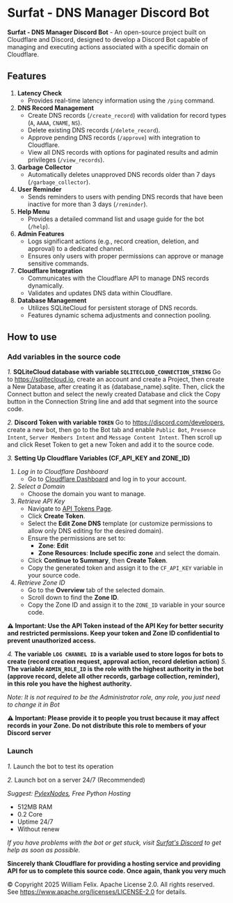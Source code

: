 # Surfat - DNS Manager Discord Bot
**Surfat - DNS Manager Discord Bot** - An open-source project built on Cloudflare and Discord, designed to develop a Discord Bot capable of managing and executing actions associated with a specific domain on Cloudflare.

## Features
1. **Latency Check**  
   - Provides real-time latency information using the `/ping` command.
2. **DNS Record Management**  
   - Create DNS records (`/create_record`) with validation for record types (`A`, `AAAA`, `CNAME`, `NS`).  
   - Delete existing DNS records (`/delete_record`).  
   - Approve pending DNS records (`/approve`) with integration to Cloudflare.  
   - View all DNS records with options for paginated results and admin privileges (`/view_records`).  
3. **Garbage Collector**  
   - Automatically deletes unapproved DNS records older than 7 days (`/garbage_collector`).  
4. **User Reminder**  
   - Sends reminders to users with pending DNS records that have been inactive for more than 3 days (`/reminder`).  
5. **Help Menu**  
   - Provides a detailed command list and usage guide for the bot (`/help`).  
6. **Admin Features**  
   - Logs significant actions (e.g., record creation, deletion, and approval) to a dedicated channel.  
   - Ensures only users with proper permissions can approve or manage sensitive commands.  
7. **Cloudflare Integration**  
   - Communicates with the Cloudflare API to manage DNS records dynamically.  
   - Validates and updates DNS data within Cloudflare.  
8. **Database Management**  
   - Utilizes SQLiteCloud for persistent storage of DNS records.  
   - Features dynamic schema adjustments and connection pooling.
## How to use
### Add variables in the source code
*1.* **SQLiteCloud database with variable ```SQLITECLOUD_CONNECTION_STRING```**
Go to https://sqlitecloud.io, create an account and create a Project, then create a New Database, after creating it as {database_name}.sqlite. Then, click the Connect button and select the newly created Database and click the Copy button in the Connection String line and add that segment into the source code.

*2.* **Discord Token with variable ```TOKEN```**
Go to https://discord.com/developers, create a new bot, then go to the Bot tab and enable `Public Bot`, `Presence Intent`, `Server Members Intent` and `Message Content Intent`. Then scroll up and click Reset Token to get a new Token and add it to the source code.

*3.* **Setting Up Cloudflare Variables (CF_API_KEY and ZONE_ID)**
1. *Log in to Cloudflare Dashboard*
   - Go to [Cloudflare Dashboard](https://dash.cloudflare.com/) and log in to your account.
2. *Select a Domain*
   - Choose the domain you want to manage.
3. *Retrieve API Key*
   - Navigate to [API Tokens Page](https://dash.cloudflare.com/profile/api-tokens).  
   - Click **Create Token**.  
   - Select the **Edit Zone DNS** template (or customize permissions to allow only DNS editing for the desired domain).  
   - Ensure the permissions are set to:  
     - **Zone**: **Edit**  
     - **Zone Resources**: **Include specific zone** and select the domain.  
   - Click **Continue to Summary**, then **Create Token**.  
   - Copy the generated token and assign it to the `CF_API_KEY` variable in your source code.
4. *Retrieve Zone ID*
   - Go to the **Overview** tab of the selected domain.  
   - Scroll down to find the **Zone ID**.  
   - Copy the Zone ID and assign it to the `ZONE_ID` variable in your source code.
  
**⚠️ Important: Use the API Token instead of the API Key for better security and restricted permissions. Keep your token and Zone ID confidential to prevent unauthorized access.**

*4.* **The variable ```LOG CHANNEL ID``` is a variable used to store logos for bots to create (record creation request, approval action, record deletion action)**
*5.* **The variable ```ADMIN_ROLE_ID``` is the role with the highest authority in the bot (approve record, delete all other records, garbage collection, reminder), in this role you have the highest authority.**

*Note: It is not required to be the Administrator role, any role, you just need to change it in Bot*

**⚠️ Important: Please provide it to people you trust because it may affect records in your Zone. Do not distribute this role to members of your Discord server**

### Launch
*1.* Launch the bot to test its operation

*2.* Launch bot on a server 24/7 (Recommended)

*Suggest: [PylexNodes](https://pylexnodes.net), Free Python Hosting*
- 512MB RAM
- 0.2 Core
- Uptime 24/7
- Without renew

*If you have problems with the bot or get stuck, visit [Surfat's Discord](https://discord.gg/48yfNKeaAX) to get help as soon as possible.*

**Sincerely thank Cloudflare for providing a hosting service and providing API for us to complete this source code. Once again, thank you very much**

© Copyright 2025 William Felix. Apache License 2.0. All rights reserved.  
See https://www.apache.org/licenses/LICENSE-2.0 for details.
